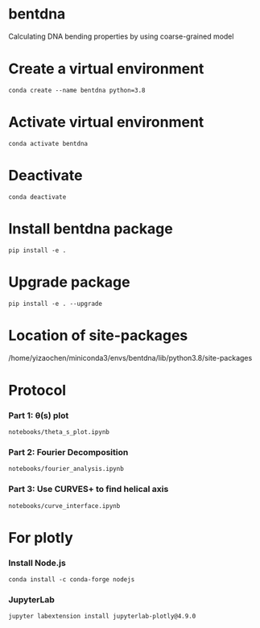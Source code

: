 # bentdna
Calculating DNA bending properties by using coarse-grained model

# Create a virtual environment
`conda create --name bentdna python=3.8`

# Activate virtual environment
`conda activate bentdna`

# Deactivate
`conda deactivate`

# Install bentdna package
`pip install -e .`

# Upgrade package
`pip install -e . --upgrade`

# Location of site-packages
/home/yizaochen/miniconda3/envs/bentdna/lib/python3.8/site-packages

# Protocol
### Part 1: θ(s) plot
`notebooks/theta_s_plot.ipynb`
### Part 2: Fourier Decomposition
`notebooks/fourier_analysis.ipynb`
### Part 3: Use CURVES+ to find helical axis
`notebooks/curve_interface.ipynb`

# For plotly

### Install Node.js
`conda install -c conda-forge nodejs`
### JupyterLab
`jupyter labextension install jupyterlab-plotly@4.9.0`
